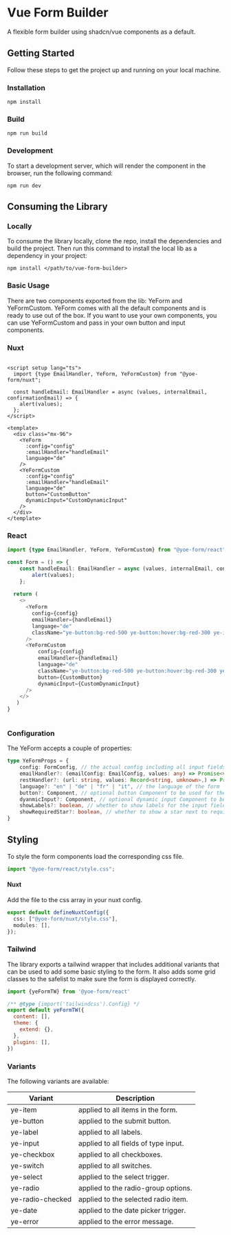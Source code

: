 # Vue Form Builder

A flexible form builder using shadcn/vue components as a default.

## Getting Started

Follow these steps to get the project up and running on your local machine.

### Installation
```shell
npm install
```

### Build
```shell
npm run build
```

### Development
To start a development server, which will render the component in the browser, run the following command:
```shell
npm run dev
```

## Consuming the Library
### Locally
To consume the library locally, clone the repo, install the dependencies and build the project. 
Then run this command to install the local lib as a dependency in your project:
```shell
npm install </path/to/vue-form-builder>
```

### Basic Usage
There are two components exported from the lib: YeForm and YeFormCustom.
YeForm comes with all the default components and is ready to use out of the box.
If you want to use your own components, you can use YeFormCustom and pass in your own button and input components.


### Nuxt
```vue

<script setup lang="ts">
  import {type EmailHandler, YeForm, YeFormCustom} from "@yoe-form/nuxt";

  const handleEmail: EmailHandler = async (values, internalEmail, confirmationEmail) => {
    alert(values);
  };
</script>

<template>
  <div class="mx-96">
    <YeForm
      :config="config"
      :emailHandler="handleEmail"
      language="de"
    />
    <YeFormCustom 
      :config="config"  
      :emailHandler="handleEmail"
      language="de"
      button="CustomButton"
      dynamicInput="CustomDynamicInput"
    />
  </div>
</template>  
```

### React
```typescript jsx
import {type EmailHandler, YeForm, YeFormCustom} from "@yoe-form/react";

const Form = () => {
    const handleEmail: EmailHandler = async (values, internalEmail, confirmationEmail) => {
        alert(values);
    };
    
  return (
    <>
      <YeForm
        config={config}
        emailHandler={handleEmail}
        language="de"
        className="ye-button:bg-red-500 ye-button:hover:bg-red-300 ye-item:space-y-4 ye-radio-checked:border-blue-500"
      />
      <YeFormCustom
          config={config}
          emailHandler={handleEmail}
          language="de"
          className="ye-button:bg-red-500 ye-button:hover:bg-red-300 ye-item:space-y-4 ye-radio-checked:border-blue-500"
          button={CustomButton}
          dynamicInput={CustomDynamicInput}
      />
    </>
   ) 
}
   
```

### Configuration
The YeForm accepts a couple of properties: 
```typescript
type YeFormProps = {
    config: FormConfig, // the actual config including all input fields
    emailHandler?: (emailConfig: EmailConfig, values: any) => Promise<void>, // a function that is called when the form is submitted and submission type is "email"
    restHandler?: (url: string, values: Record<string, unknown>,) => Promise<void>; // a function that is called when the form is submitted and submission type is "rest"
    language?: "en" | "de" | "fr" | "it", // the language of the form
    button?: Component, // optional button Component to be used for the submit button
    dyanmicInput?: Component, // optional dynamic input Component to be used for the dynamic input (see DyanmicInput)
    showLabels?: boolean, // whether to show labels for the input fields
    showRequiredStar?: boolean, // whether to show a star next to required input fields
}
```

## Styling
To style the form components load the corresponding css file. 
```typescript
import "@yoe-form/react/style.css";
```
#### Nuxt
Add the file to the css array in your nuxt config.
```typescript
export default defineNuxtConfig({
  css: ["@yoe-form/nuxt/style.css"],
  modules: [],
});

```
### Tailwind
The library exports a tailwind wrapper that includes additional variants that can be used to add some basic styling to the form.
It also adds some grid classes to the safelist to make sure the form is displayed correctly.
```javascript
import {yeFormTW} from '@yoe-form/react'

/** @type {import('tailwindcss').Config} */
export default yeFormTW({
  content: [],
  theme: {
    extend: {},
  },
  plugins: [],
})
```

### Variants
The following variants are available:

| Variant          | Description                          |
|------------------|--------------------------------------|
| ye-item          | applied to all items in the form.    |
| ye-button        | applied to the submit button.        |
| ye-label         | applied to all labels.               |
| ye-input         | applied to all fields of type input. |
| ye-checkbox      | applied to all checkboxes.           |
| ye-switch        | applied to all switches.             |
| ye-select        | applied to the select trigger.       |
| ye-radio         | applied to the radio-group options.  |
| ye-radio-checked | applied to the selected radio item.  |
| ye-date          | applied to the date picker trigger.  |
| ye-error         | applied to the error message.        |

